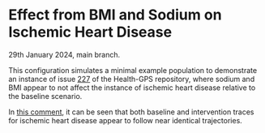
# Effect from BMI and Sodium on Ischemic Heart Disease

29th January 2024, main branch.

This configuration simulates a minimal example population to demonstrate an instance of issue [227](https://github.com/imperialCHEPI/healthgps/issues/277) of the Health-GPS repository, where sodium and BMI appear to not affect the instance of ischemic heart disease relative to the baseline scenario.

In [this comment](https://github.com/imperialCHEPI/healthgps/issues/277#issuecomment-1894621015), it can be seen that both baseline and intervention traces for ischemic heart disease appear to follow near identical trajectories.

